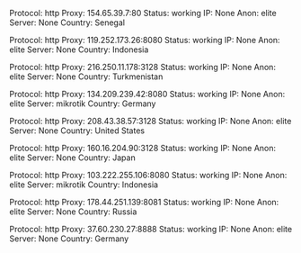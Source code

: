 Protocol: http
Proxy: 154.65.39.7:80
Status: working
IP: None
Anon: elite
Server: None
Country: Senegal

Protocol: http
Proxy: 119.252.173.26:8080
Status: working
IP: None
Anon: elite
Server: None
Country: Indonesia

Protocol: http
Proxy: 216.250.11.178:3128
Status: working
IP: None
Anon: elite
Server: None
Country: Turkmenistan

Protocol: http
Proxy: 134.209.239.42:8080
Status: working
IP: None
Anon: elite
Server: mikrotik
Country: Germany

Protocol: http
Proxy: 208.43.38.57:3128
Status: working
IP: None
Anon: elite
Server: None
Country: United States

Protocol: http
Proxy: 160.16.204.90:3128
Status: working
IP: None
Anon: elite
Server: None
Country: Japan

Protocol: http
Proxy: 103.222.255.106:8080
Status: working
IP: None
Anon: elite
Server: mikrotik
Country: Indonesia

Protocol: http
Proxy: 178.44.251.139:8081
Status: working
IP: None
Anon: elite
Server: None
Country: Russia

Protocol: http
Proxy: 37.60.230.27:8888
Status: working
IP: None
Anon: elite
Server: None
Country: Germany

